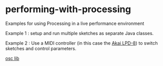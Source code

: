 # performing-with-processing
Examples for using Processing in a live performance environment

Example 1 : setup and run multiple sketches as separate Java classes.

Example 2 : Use a MIDI controller (in this case the [Akai LPD-8](http://www.akaipro.com/product/lpd8)) to switch sketches
            and control parameters.


[osc lib](http://www.sojamo.de/libraries/oscp5/)

